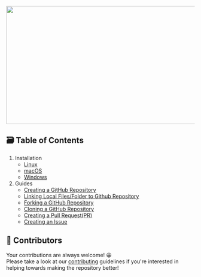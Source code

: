 <p align="center">
  <img src="https://github.com/thesauravkarmakar/GitHub101/blob/master/images/logo-min.png"  width="560" height="315"/>
</p>

## 🗃 Table of Contents 

1. Installation
     * [Linux](https://github.com/thesauravkarmakar/GitHub101/blob/master/Installation/Linux.md)
     * [macOS](https://github.com/thesauravkarmakar/GitHub101/blob/master/Installation/macOS.md)
     * [Windows](https://github.com/thesauravkarmakar/GitHub101/blob/master/Installation/Windows.md)
 2. Guides
     * [Creating a GitHub Repository](https://github.com/thesauravkarmakar/GitHub101/blob/master/Guides/creating_repo.md)
     * [Linking Local Files/Folder to Github Repository](https://github.com/thesauravkarmakar/GitHub101/blob/master/Guides/linking_local_folders.md)
     * [Forking a GitHub Repository](https://github.com/thesauravkarmakar/GitHub101/blob/master/Guides/forking_a_repo.md)
     * [Cloning a GitHub Repository](https://github.com/thesauravkarmakar/GitHub101/blob/master/Guides/cloning_repo.md)
     * [Creating a Pull Request(PR)](https://github.com/thesauravkarmakar/GitHub101/blob/master/Guides/creating_a_pull_request.md)
     * [Creating an Issue](https://github.com/thesauravkarmakar/GitHub101/blob/master/Guides/creating_issues.md)

## 🤝 Contributors 

Your contributions are always welcome! 😀 </br>
Please take a look at our [contributing](./CONTRIBUTING.md) guidelines if you're interested in helping towards making the repository better!
